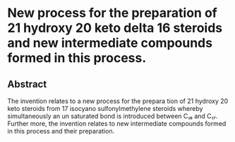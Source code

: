 # New process for the preparation of 21 hydroxy 20 keto delta 16 steroids and new intermediate compounds formed in this process.

## Abstract
The invention relates to a new process for the prepara tion of 21 hydroxy 20 keto steroids from 17 isocyano sulfonylmethylene steroids whereby simultaneously an un saturated bond is introduced between C₁₆ and C₁₇. Further more, the invention relates to new intermediate compounds formed in this process and their preparation.